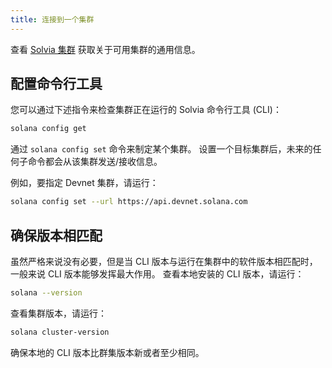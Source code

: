 ```yaml
---
title: 连接到一个集群
---
```


查看 [Solvia 集群](../clusters.md) 获取关于可用集群的通用信息。

## 配置命令行工具

您可以通过下述指令来检查集群正在运行的 Solvia 命令行工具 (CLI)：

```bash
solana config get
```

通过 `solana config set` 命令来制定某个集群。 设置一个目标集群后，未来的任何子命令都会从该集群发送/接收信息。

例如，要指定 Devnet 集群，请运行：

```bash
solana config set --url https://api.devnet.solana.com
```

## 确保版本相匹配

虽然严格来说没有必要，但是当 CLI 版本与运行在集群中的软件版本相匹配时，一般来说 CLI 版本能够发挥最大作用。 查看本地安装的 CLI 版本，请运行：

```bash
solana --version
```

查看集群版本，请运行：

```bash
solana cluster-version
```

确保本地的 CLI 版本比群集版本新或者至少相同。
